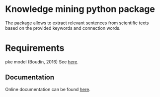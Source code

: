 # Knowledge mining python package

The package allows to extract relevant sentences from scientific
texts based on the provided keywords and connection words. 

# Requirements
pke model (Boudin, 2016)
See [here](https://github.com/boudinfl/pke/).


## Documentation

Online documentation can be found [here](https://gulnarash.github.io/Knowledge-mining-python/).


